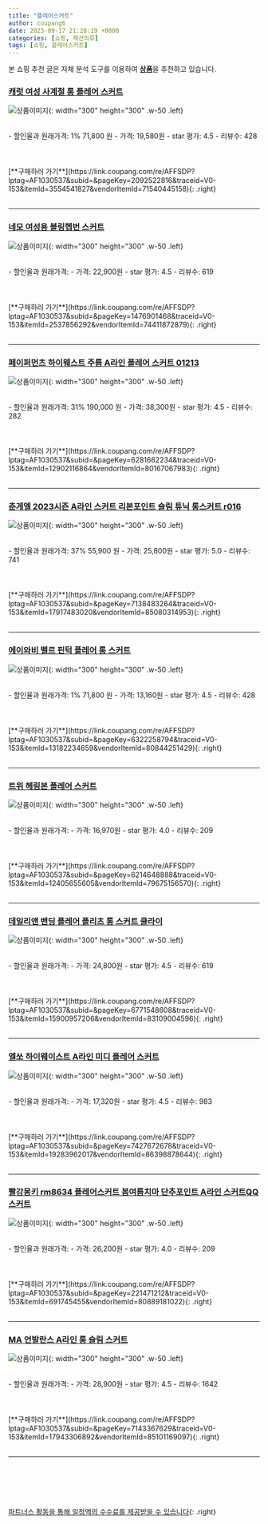 ```yaml
---
title: "플레어스커트"
author: coupang6
date: 2023-09-17 21:28:19 +0800
categories: [쇼핑, 패션의류]
tags: [쇼핑, 플레어스커트]
---
```


본 쇼핑 추천 글은 자체 분석 도구를 이용하여 [**상품**](https://link.coupang.com/a/bao1ui)을 추천하고 있습니다.

### [캐럿 여성 사계절 롱 플레어 스커트](https://link.coupang.com/re/AFFSDP?lptag=AF1030537&subid=&pageKey=2092522816&traceid=V0-153&itemId=3554541827&vendorItemId=71540445158)

![상품이미지](https://thumbnail6.coupangcdn.com/thumbnails/remote/230x230ex/image/retail/images/3799839177162456-5776304e-39fa-47ec-a21f-a15005920d57.jpg){: width="300" height="300" .w-50 .left}


<br>
- 할인율과 원래가격: 1%  71,800   원
- 가격: 19,580원
- star 평가: 4.5
- 리뷰수: 428
<br>
<br>
<br>
<br>
[**구매하러 가기**](https://link.coupang.com/re/AFFSDP?lptag=AF1030537&subid=&pageKey=2092522816&traceid=V0-153&itemId=3554541827&vendorItemId=71540445158){: .right}
<br>
<br>

---

### [네모 여성용 블링헵번 스커트](https://link.coupang.com/re/AFFSDP?lptag=AF1030537&subid=&pageKey=1476901468&traceid=V0-153&itemId=2537856292&vendorItemId=74411872879)

![상품이미지](https://thumbnail10.coupangcdn.com/thumbnails/remote/230x230ex/image/vendor_inventory/7360/143914df5ebb2dee57cd65cf8c3974433fbd6ae4ffca3c12fd56b66defdc.jpg){: width="300" height="300" .w-50 .left}


<br>
- 할인율과 원래가격: 
- 가격: 22,900원
- star 평가: 4.5
- 리뷰수: 619
<br>
<br>
<br>
<br>
[**구매하러 가기**](https://link.coupang.com/re/AFFSDP?lptag=AF1030537&subid=&pageKey=1476901468&traceid=V0-153&itemId=2537856292&vendorItemId=74411872879){: .right}
<br>
<br>

---

### [페이퍼먼츠 하이웨스트 주름 A라인 플레어 스커트 01213](https://link.coupang.com/re/AFFSDP?lptag=AF1030537&subid=&pageKey=6281662234&traceid=V0-153&itemId=12902116864&vendorItemId=80167067983)

![상품이미지](https://thumbnail10.coupangcdn.com/thumbnails/remote/230x230ex/image/retail/images/2022/01/11/15/4/1bac2d49-503e-4673-ab9f-a4da37241dfc.jpg){: width="300" height="300" .w-50 .left}


<br>
- 할인율과 원래가격: 31%  190,000   원
- 가격: 38,300원
- star 평가: 4.5
- 리뷰수: 282
<br>
<br>
<br>
<br>
[**구매하러 가기**](https://link.coupang.com/re/AFFSDP?lptag=AF1030537&subid=&pageKey=6281662234&traceid=V0-153&itemId=12902116864&vendorItemId=80167067983){: .right}
<br>
<br>

---

### [춘게엘 2023시즌 A라인 스커트 리본포인트 슬림 튜닉 롱스커트 r016](https://link.coupang.com/re/AFFSDP?lptag=AF1030537&subid=&pageKey=7138483264&traceid=V0-153&itemId=17917483020&vendorItemId=85080314953)

![상품이미지](https://thumbnail8.coupangcdn.com/thumbnails/remote/230x230ex/image/vendor_inventory/0a2e/23b44376348a9934bc64372852b1e6460171223664de28c2c82ee88157e1.png){: width="300" height="300" .w-50 .left}


<br>
- 할인율과 원래가격: 37%  55,900   원
- 가격: 25,800원
- star 평가: 5.0
- 리뷰수: 741
<br>
<br>
<br>
<br>
[**구매하러 가기**](https://link.coupang.com/re/AFFSDP?lptag=AF1030537&subid=&pageKey=7138483264&traceid=V0-153&itemId=17917483020&vendorItemId=85080314953){: .right}
<br>
<br>

---

### [에이와비 벨르 핀턱 플레어 롱 스커트](https://link.coupang.com/re/AFFSDP?lptag=AF1030537&subid=&pageKey=6322258794&traceid=V0-153&itemId=13182234659&vendorItemId=80844251429)

![상품이미지](https://thumbnail7.coupangcdn.com/thumbnails/remote/230x230ex/image/rs_quotation_api/hreuzbgk/e8ce4ccd389143b2ad819df39fbf3e3a.jpg){: width="300" height="300" .w-50 .left}


<br>
- 할인율과 원래가격: 1%  71,800   원
- 가격: 13,160원
- star 평가: 4.5
- 리뷰수: 428
<br>
<br>
<br>
<br>
[**구매하러 가기**](https://link.coupang.com/re/AFFSDP?lptag=AF1030537&subid=&pageKey=6322258794&traceid=V0-153&itemId=13182234659&vendorItemId=80844251429){: .right}
<br>
<br>

---

### [트위 헤링본 플레어 스커트](https://link.coupang.com/re/AFFSDP?lptag=AF1030537&subid=&pageKey=6214648888&traceid=V0-153&itemId=12405655605&vendorItemId=79675156570)

![상품이미지](https://thumbnail8.coupangcdn.com/thumbnails/remote/230x230ex/image/rs_quotation_api/o36jlzqc/9f53c3e836504d528e1d94203e681d07.jpg){: width="300" height="300" .w-50 .left}


<br>
- 할인율과 원래가격: 
- 가격: 16,970원
- star 평가: 4.0
- 리뷰수: 209
<br>
<br>
<br>
<br>
[**구매하러 가기**](https://link.coupang.com/re/AFFSDP?lptag=AF1030537&subid=&pageKey=6214648888&traceid=V0-153&itemId=12405655605&vendorItemId=79675156570){: .right}
<br>
<br>

---

### [데일리앤 밴딩 플레어 플리츠 롱 스커트 클라이](https://link.coupang.com/re/AFFSDP?lptag=AF1030537&subid=&pageKey=6771548608&traceid=V0-153&itemId=15900957206&vendorItemId=83109004596)

![상품이미지](https://thumbnail7.coupangcdn.com/thumbnails/remote/230x230ex/image/vendor_inventory/7a72/c9e457f412a123407b8dfb48a4fb17267361b2320931a807e9e80c0ba796.jpg){: width="300" height="300" .w-50 .left}


<br>
- 할인율과 원래가격: 
- 가격: 24,800원
- star 평가: 4.5
- 리뷰수: 619
<br>
<br>
<br>
<br>
[**구매하러 가기**](https://link.coupang.com/re/AFFSDP?lptag=AF1030537&subid=&pageKey=6771548608&traceid=V0-153&itemId=15900957206&vendorItemId=83109004596){: .right}
<br>
<br>

---

### [엘쏘 하이웨이스트 A라인 미디 플레어 스커트](https://link.coupang.com/re/AFFSDP?lptag=AF1030537&subid=&pageKey=7427672678&traceid=V0-153&itemId=19283962017&vendorItemId=86398878644)

![상품이미지](https://thumbnail6.coupangcdn.com/thumbnails/remote/230x230ex/image/rs_quotation_api/bl3xxwk1/1cd574e8a1da406eb21a07b043505bfb.jpg){: width="300" height="300" .w-50 .left}


<br>
- 할인율과 원래가격: 
- 가격: 17,320원
- star 평가: 4.5
- 리뷰수: 983
<br>
<br>
<br>
<br>
[**구매하러 가기**](https://link.coupang.com/re/AFFSDP?lptag=AF1030537&subid=&pageKey=7427672678&traceid=V0-153&itemId=19283962017&vendorItemId=86398878644){: .right}
<br>
<br>

---

### [빨강몽키 rm8634 플레어스커트 봄여름치마 단추포인트 A라인 스커트QQ 스커트](https://link.coupang.com/re/AFFSDP?lptag=AF1030537&subid=&pageKey=221471212&traceid=V0-153&itemId=691745455&vendorItemId=80889181022)

![상품이미지](https://thumbnail8.coupangcdn.com/thumbnails/remote/230x230ex/image/vendor_inventory/66bc/4c187629c436cc21326b9f9efd0092bde9ab06ec4cf8a78e958a9c2a81f7.png){: width="300" height="300" .w-50 .left}


<br>
- 할인율과 원래가격: 
- 가격: 26,200원
- star 평가: 4.0
- 리뷰수: 209
<br>
<br>
<br>
<br>
[**구매하러 가기**](https://link.coupang.com/re/AFFSDP?lptag=AF1030537&subid=&pageKey=221471212&traceid=V0-153&itemId=691745455&vendorItemId=80889181022){: .right}
<br>
<br>

---

### [MA 언발란스 A라인 롱 슬림 스커트](https://link.coupang.com/re/AFFSDP?lptag=AF1030537&subid=&pageKey=7143367629&traceid=V0-153&itemId=17943306892&vendorItemId=85101169097)

![상품이미지](https://thumbnail8.coupangcdn.com/thumbnails/remote/230x230ex/image/rs_quotation_api/ikudek4z/41a74a11035349ed9c3e1ebf47212afc.jpg){: width="300" height="300" .w-50 .left}


<br>
- 할인율과 원래가격: 
- 가격: 28,900원
- star 평가: 4.5
- 리뷰수: 1642
<br>
<br>
<br>
<br>
[**구매하러 가기**](https://link.coupang.com/re/AFFSDP?lptag=AF1030537&subid=&pageKey=7143367629&traceid=V0-153&itemId=17943306892&vendorItemId=85101169097){: .right}
<br>
<br>

---
<br><br><br><br><br> [파트너스 활동을 통해 일정액의 수수료를 제공받을 수 있습니다](https://link.coupang.com/a/bao1ui){: .right}